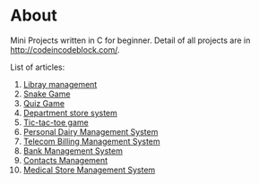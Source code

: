 # About

Mini Projects written in C for beginner. Detail of all projects are in http://codeincodeblock.com/.

List of articles:

 1. [Libray management](http://www.codeincodeblock.com/2011/03/mini-project-library-management-in-c.html)
 2. [Snake Game](http://www.codeincodeblock.com/2011/06/mini-projet-snake-game-in-c.html)
 3. [Quiz Game](http://www.codeincodeblock.com/2011/06/mini-project-quiz-in-c.html)
 4. [Department store system](http://www.codeincodeblock.com/2011/06/mini-project-department-store-source.html)
 5. [Tic-tac-toe game](http://www.codeincodeblock.com/2011/06/mini-project-tic-tac-game-source-code.html)
 6. [Personal Dairy Management System](http://www.codeincodeblock.com/2012/06/school-project-personal-dairy.html)
 7. [Telecom Billing Management System](http://www.codeincodeblock.com/2012/06/telecom-billing-management-system-in-c.html)
 8. [Bank Management System](http://www.codeincodeblock.com/2012/06/codeblocks-project-bank-management.html)
 9. [Contacts Management](http://www.codeincodeblock.com/2011/09/contacts-manager-mini-project-in-c-with.html)
 10. [Medical Store Management System](http://www.codeincodeblock.com/2012/08/c-project-on-medical-store-management.html)
